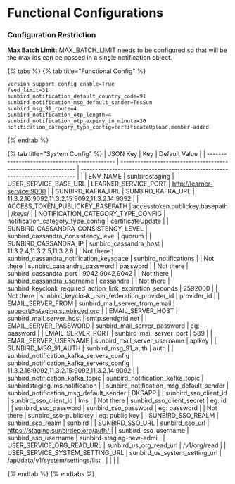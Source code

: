 # Functional Configurations

### **Configuration Restriction**

**Max Batch Limit:** MAX\_BATCH\_LIMIT needs to be configured so that will be the max ids can be passed in a single notification object.

{% tabs %}
{% tab title="Functional Config" %}
```
version_support_config_enable=True
feed_limit=31
sunbird_notification_default_country_code=91
sunbird_notification_msg_default_sender=TesSun
sunbird_msg_91_route=4
sunbird_notification_otp_length=4
sunbird_notification_otp_expiry_in_minute=30
notification_category_type_config=certificateUpload,member-added
```
{% endtab %}

{% tab title="System Config" %}
| JSON Key                                      | Key                                                            | Default Value                                                                |
| --------------------------------------------- | -------------------------------------------------------------- | ---------------------------------------------------------------------------- |
|                                               | ENV\_NAME                                                      | sunbirdstaging                                                               |
| USER\_SERVICE\_BASE\_URL                      | LEARNER\_SERVICE\_PORT                                         | [http://learner-service:9000](http://learner-service:9000)                   |
| SUNBIRD\_KAFKA\_URL                           | SUNBIRD\_KAFKA\_URL                                            | 11.3.2.16:9092,11.3.2.15:9092,11.3.2.14:9092                                 |
| ACCESS\_TOKEN\_PUBLICKEY\_BASEPATH            | accesstoken.publickey.basepath                                 | /keys/                                                                       |
| NOTIFICATION\_CATEGORY\_TYPE\_CONFIG          | notification\_category\_type\_config                           | certificateUpdate                                                            |
| SUNBIRD\_CASSANDRA\_CONSISTENCY\_LEVEL        | sunbird\_cassandra\_consistency\_level                         | quorum                                                                       |
| SUNBIRD\_CASSANDRA\_IP                        | sunbird\_cassandra\_host                                       | 11.3.2.4,11.3.2.5,11.3.2.6                                                   |
| Not there                                     | sunbird\_cassandra\_notification\_keyspace                     | sunbird\_notifications                                                       |
| Not there                                     | sunbird\_cassandra\_password                                   | password                                                                     |
| Not there                                     | sunbird\_cassandra\_port                                       | 9042,9042,9042                                                               |
| Not there                                     | sunbird\_cassandra\_username                                   | cassandra                                                                    |
| Not there                                     | sunbird\_keycloak\_required\_action\_link\_expiration\_seconds | 2592000                                                                      |
| Not there                                     | sunbird\_keycloak\_user\_federation\_provider\_id              | provider\_id                                                                 |
| EMAIL\_SERVER\_FROM                           | sunbird\_mail\_server\_from\_email                             | support@staging.sunbirded.org                                                |
| EMAIL\_SERVER\_HOST                           | sunbird\_mail\_server\_host                                    | smtp.sendgrid.net                                                            |
| EMAIL\_SERVER\_PASSWORD                       | sunbird\_mail\_server\_password                                | eg: password                                                                 |
| EMAIL\_SERVER\_PORT                           | sunbird\_mail\_server\_port                                    | 589                                                                          |
| EMAIL\_SERVER\_USERNAME                       | sunbird\_mail\_server\_username                                | apikey                                                                       |
| SUNBIRD\_MSG\_91\_AUTH                        | sunbird\_msg\_91\_auth                                         | auth                                                                         |
| sunbird\_notification\_kafka\_servers\_config | sunbird\_notification\_kafka\_servers\_config                  | 11.3.2.16:9092,11.3.2.15:9092,11.3.2.14:9092                                 |
| sunbird\_notification\_kafka\_topic           | sunbird\_notification\_kafka\_topic                            | sunbirdstaging.lms.notification                                              |
| sunbird\_notification\_msg\_default\_sender   | sunbird\_notification\_msg\_default\_sender                    | DKSAPP                                                                       |
| sunbird\_sso\_client\_id                      | sunbird\_sso\_client\_id                                       | lms                                                                          |
| Not there                                     | sunbird\_sso\_client\_secret                                   | eg: id                                                                       |
| sunbird\_sso\_password                        | sunbird\_sso\_password                                         | eg: password                                                                 |
| Not there                                     | sunbird\_sso-publickey                                         | eg: public key                                                               |
| SUNBIRD\_SSO\_REALM                           | sunbird\_sso\_realm                                            | sunbird                                                                      |
| SUNBIRD\_SSO\_URL                             | sunbird\_sso\_url                                              | [ https://staging.sunbirded.org/auth/ ](https://staging.sunbirded.org/auth/) |
| sunbird\_sso\_username                        | sunbird\_sso\_username                                         | sunbird-staging-new-admi                                                     |
| USER\_SERVICE\_ORG\_READ\_URL                 | sunbird\_us\_org\_read\_url                                    | /v1/org/read                                                                 |
| USER\_SERVICE\_SYSTEM\_SETTING\_URL           | sunbird\_us\_system\_setting\_url                              | /api/data/v1/system/settings/list                                            |
|                                               |                                                                |                                                                              |


{% endtab %}
{% endtabs %}
